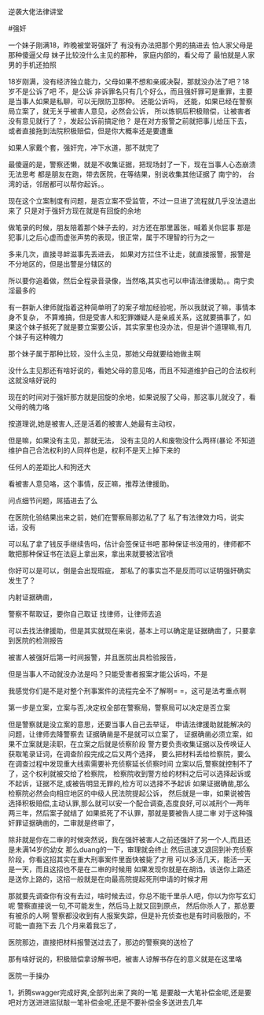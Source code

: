 逆袭大佬法律讲堂

#强奸

一个妹子刚满18，昨晚被堂哥强奸了
有没有办法把那个男的搞进去   怕人家父母是那种傻逼父母
妹子比较没什么主见的那种，
家庭内部的，看父母了
最怕就是人家男的手机还拍照

18岁刚满，没有经济独立能力，父母如果不想和亲戚决裂，那就没办法了吧？18岁不是公诉了吧
不，是公诉
非诉罪名只有几个好么，而且强奸罪可是重罪，主要是当事人如果是私聊，可以无限防卫那种。
还能公诉吗，
还能，如果已经在警察局立案了，就无关乎被害人意见，必然会公诉，
所以炼铜后积极赔偿，让被害者没有意见就行了？，发起公诉前搞定他？
是在对方报警之前就把事儿给压下去，或者直接拖到法院积极赔偿，但是你大概率还是要遭重

如果人家戴个套，强奸完，冲下水道，那不就完了

最傻逼的是，警察还懒，就是不收集证据，把现场封了一下，现在当事人心态崩溃无法思考
都是朋友在跑，带去医院，在等结果，别说收集其他证据了
南宁的，
台湾的话，邻居都可以帮你起诉。。

现在这个立案制度有问题，是否立案不受监管，不过一旦进了流程就几乎没法退出来了
只是对于强奸方现在就是有回旋的余地

做笔录的时候，朋友陪着那个妹子去的，对方还在那里嚣张，喊着关你屁事
那是犯事儿之后心虚而虚张声势的表现，很正常，属于不理智的行为之一

多来几次，直接寻衅滋事先丢进去，
如果对方拦住不让走，就直接报警，报警是不分地区的，但是出警是分辖区的

所以要你追着做，然后全程录音录像，当然咯,其实也可以申请法律援助。。南宁卖淫最多的

有一群新人律师就指着这种简单明了的案子增加经验呢，所以我就说了嘛，事情本身不复杂，
不算难搞，但是受害人和犯罪嫌疑人是亲戚关系，这就要搞事了，如果这个妹子抵死了就是要立案要公诉，其实家里也没办法，但是讲个道理嘛,有几个妹子有这种魄力

那个妹子属于那种比较，没什么主见，那她父母就要给她做主啊

没什么主见那还有啥好说的，看她父母的意见咯，而且不知道维护自己的合法权利这就没啥好说的

现在的时间对于强奸那方就是回旋的余地，如果说服了父母，那这事儿就没了，看父母的魄力咯

按道理说,她是被害人,还是活着的被害人,她最有主动权，

但是嘛，如果没有主见，那就无法，
没有主见的人和废物没什么两样(暴论
不知道维护自己合法权利的人同样也是，权利不是天上掉下来的

任何人的差距比人和狗还大

看被害人意见咯，这个事情，反正嘛，推荐法律援助。

问点细节问题，屌插进去了么

在医院化验结果出来之前，她们在警察局那边私了了
私了有法律效力吗，说实话，没有

可以私了拿了钱反手继续告吗，估计会签保证书吧
那种保证书没用的，律师都不敢把那种保证书在法庭上拿出来，拿出来就要被法官喷

你好可以是可以，倒是会出现瑕疵，
那私了的事实岂不是反而可以证明强奸确实发生了？

内射证据确凿，

警察不帮取证，要你自己取证
找律师，让律师去追

可以去找法律援助，但是其实就现在来说，基本上可以确定是证据确凿了，只要拿到医院的检测报告

被害人被强奸后第一时间报警，并且医院出具检验报告，

但是当事人不动就没办法是吗？只能受害者报案才能公诉吗，不是

我感觉你们是不是对整个刑事案件的流程完全不了解啊= =，这可是法考重点啊

第一步是立案，立案与否,决定权全部在警察局，警察局可以决定是否立案

但是警察就是没立案的意思，还要当事人自己去举证，
申请法律援助就能解决的问题，让律师去降警察去
证据确凿是不是就可以立案了，
证据确凿必须立案，如果不立案就是渎职，在立案之后就是侦察阶段
警方要负责收集证据以及传唤证人获取笔录证词，在调查阶段完成之后又两个选择，
要么把材料丢给检察院，要么在调查过程中发现重大线索需要补充侦察延长侦察时间
立案以后,警察就控制不了了，这个权利就被交给了检察院，
检察院收到警方给的材料之后可以选择起诉或不起诉，证据不足,或被告明显无罪的,检方可以选择不予起诉
如果证据确凿,那么检察院必然会向相应地区的中级人民法院提起公诉，
然后就是一审，如果说被告选择积极赔偿,主动认罪,那么就可以安一个配合调查,态度良好,可以减刑个一两年两三年，然后案子就结了
如果抵死了不认罪，那就是要被告人提二审
对于这种强奸罪证据确凿的，二审就是终审了，

除非就是你在二审的时候突然说，我在强奸被害人之前还强奸了另一个人,而且还是未满14岁的幼女
那么duang的一下，审理就会终止
然后迅速又退回到补充侦察阶段，你看这招其实在重大刑事案件里面快被毙了才用
可以多活几天，能活一天是一天，而且这招也不是在二审的时候用
如果发现你就是在胡诌，该送你上路还是送你上路的，这招一般就是在向最高院提起死刑申请的时候才用

那就要先调查你有没有去过，啥时候去过，你总不能千里杀人吧，你以为你写玄幻呢
警察直接说一句,不可能发生，然后马上就又回到原点，
然后你杀人了，那总要有被杀的人啊
警察都没收到有人报案失踪，但是补充侦查也是有时间极限的，不可能一直拖下去
几个月来着我忘了，

医院那边，直接把材料报警送过去了，那边的警察爽的送检了

那有啥好说的，积极赔偿拿谅解书吧，被害人谅解书存在的意义就是在这里咯

医院一手操办



1，折腾swagger完成好爽,全部列出来了爽的一笔
是要敲一大笔补偿金呢,还是要吧对方送进进监狱敲一笔补偿金呢,还是不要补偿金多送进去几年
